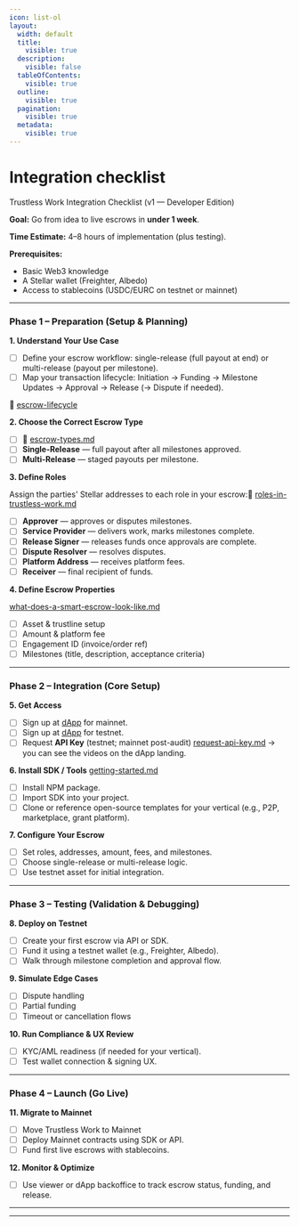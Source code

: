 ```yaml
---
icon: list-ol
layout:
  width: default
  title:
    visible: true
  description:
    visible: false
  tableOfContents:
    visible: true
  outline:
    visible: true
  pagination:
    visible: true
  metadata:
    visible: true
---
```


# Integration checklist

Trustless Work Integration Checklist (v1 — Developer Edition)

**Goal:** Go from idea to live escrows in **under 1 week**.

**Time Estimate:** 4–8 hours of implementation (plus testing).

**Prerequisites:**

* Basic Web3 knowledge
* A Stellar wallet (Freighter, Albedo)
* Access to stablecoins (USDC/EURC on testnet or mainnet)

***

### **Phase 1 – Preparation (Setup & Planning)**

**1. Understand Your Use Case**

* [ ] Define your escrow workflow: single-release (full payout at end) or multi-release (payout per milestone).
* [ ] Map your transaction lifecycle: Initiation → Funding → Milestone Updates → Approval → Release (→ Dispute if needed).

📄 [escrow-lifecycle](../technology-overview/escrow-lifecycle/ "mention")

**2. Choose the Correct Escrow Type**

* [ ] 📄 [escrow-types.md](../technology-overview/escrow-types.md "mention")
* [ ] **Single-Release** — full payout after all milestones approved.
* [ ] **Multi-Release** — staged payouts per milestone.

**3. Define Roles**

Assign the parties' Stellar addresses to each role in your escrow:📄 [roles-in-trustless-work.md](../technology-overview/roles-in-trustless-work.md "mention")

* [ ] **Approver** — approves or disputes milestones.
* [ ] **Service Provider** — delivers work, marks milestones complete.
* [ ] **Release Signer** — releases funds once approvals are complete.
* [ ] **Dispute Resolver** — resolves disputes.
* [ ] **Platform Address** — receives platform fees.
* [ ] **Receiver** — final recipient of funds.

**4. Define Escrow Properties**

[what-does-a-smart-escrow-look-like.md](../technology-overview/what-does-a-smart-escrow-look-like.md "mention")

* [ ] Asset & trustline setup
* [ ] Amount & platform fee
* [ ] Engagement ID (invoice/order ref)
* [ ] Milestones (title, description, acceptance criteria)

***

### **Phase 2 – Integration (Core Setup)**

**5. Get Access**

* [ ] Sign up at [dApp](https://dapp.trustlesswork.com) for mainnet.
* [ ] Sign up at [dApp](https://dapp.dev.trustlesswork.com) for testnet.
* [ ] Request **API Key** (testnet; mainnet post-audit) [request-api-key.md](api-reference/authentication/request-api-key.md "mention") -> you can see the videos on the dApp landing.

**6. Install SDK / Tools** [getting-started.md](../react-library-hooks/getting-started.md "mention")

* [ ] Install NPM package.
* [ ] Import SDK into your project.
* [ ] Clone or reference open-source templates for your vertical (e.g., P2P, marketplace, grant platform).

**7. Configure Your Escrow**

* [ ] Set roles, addresses, amount, fees, and milestones.
* [ ] Choose single-release or multi-release logic.
* [ ] Use testnet asset for initial integration.

***

### **Phase 3 – Testing (Validation & Debugging)**

**8. Deploy on Testnet**

* [ ] Create your first escrow via API or SDK.
* [ ] Fund it using a testnet wallet (e.g., Freighter, Albedo).
* [ ] Walk through milestone completion and approval flow.

**9. Simulate Edge Cases**

* [ ] Dispute handling
* [ ] Partial funding
* [ ] Timeout or cancellation flows

**10. Run Compliance & UX Review**

* [ ] KYC/AML readiness (if needed for your vertical).
* [ ] Test wallet connection & signing UX.

***

### **Phase 4 – Launch (Go Live)**

**11. Migrate to Mainnet**

* [ ] Move Trustless Work to Mainnet
* [ ] Deploy Mainnet contracts using SDK or API.
* [ ] Fund first live escrows with stablecoins.

**12. Monitor & Optimize**

* [ ] Use viewer or dApp backoffice to track escrow status, funding, and release.

***

***
